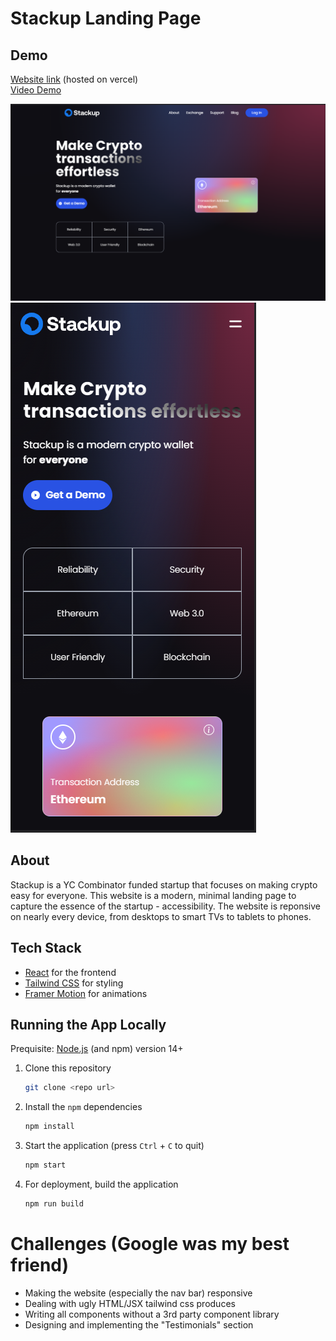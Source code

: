 # Stackup Landing Page

## Demo

[Website link](https://stackup-landing-page.vercel.app/) (hosted on vercel)\
[Video Demo](https://drive.google.com/file/d/14DlMH0cdKJR9raZ93_UH_gm9AhsX87US/view?usp=sharing)

![Laptop Page](./demo/laptop.png)
![Phone Page](./demo/phone.png)

## About
Stackup is a YC Combinator funded startup that 
focuses on making crypto easy for everyone. This website is a modern,
minimal landing page to capture the essence of the startup - accessibility.
The website is reponsive on nearly every device, from desktops to
smart TVs to tablets to phones.

## Tech Stack

- [React](https://reactjs.org) for the frontend
- [Tailwind CSS](https://tailwindcss.com) for styling
- [Framer Motion](https://framer.com/motion) for animations

## Running the App Locally
Prequisite: [Node.js](https://nodejs.org) (and npm) version 14+

1. Clone this repository
    ```sh
    git clone <repo url>
    ```
2. Install the `npm` dependencies
    ```sh
    npm install
    ```
3. Start the application (press `Ctrl` + `C` to quit)
    ```sh
    npm start
    ```
4. For deployment, build the application
    ```sh
    npm run build
    ```

# Challenges (Google was my best friend)

- Making the website (especially the nav bar) responsive
- Dealing with ugly HTML/JSX tailwind css produces
- Writing all components without a 3rd party component library
- Designing and implementing the "Testimonials" section